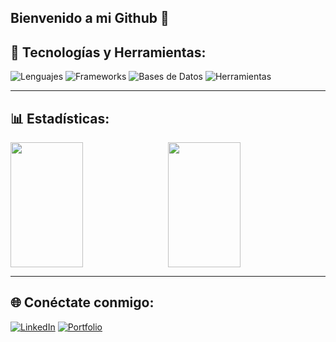 ## Bienvenido a mi Github 👋

<!--
**VictorPinero21/VictorPinero21** is a ✨ _special_ ✨ repository because its `README.md` (this file) appears on your GitHub profile.

Here are some ideas to get you started:

- 🔭 I’m currently working on ...
- 🌱 I’m currently learning ...
- 👯 I’m looking to collaborate on ...
- 🤔 I’m looking for help with ...
- 💬 Ask me about ...
- 📫 How to reach me: ...
- 😄 Pronouns: ...
- ⚡ Fun fact: ...
-->
## 🚀 Tecnologías y Herramientas:

![Lenguajes](https://skillicons.dev/icons?i=php,js,ts,html,css) ![Frameworks](https://skillicons.dev/icons?i=react,nodejs,express,laravel,bootstrap,tailwind) ![Bases de Datos](https://skillicons.dev/icons?i=mysql,postgres) ![Herramientas](https://skillicons.dev/icons?i=git,vscode,)

---

## 📊 Estadísticas:

<div style="display: flex; gap: 10px;">
  <img src="https://github-readme-stats.vercel.app/api/top-langs/?username=VictorPinero21&layout=compact&theme=radical" width="48%" height="200px"/>
  <img src="https://github-readme-stats.vercel.app/api?username=VictorPinero21&show_icons=true&theme=radical" width="48%" height="200px"/>
</div>

---

## 🌐 Conéctate conmigo:

[![LinkedIn](https://img.shields.io/badge/LinkedIn-0077B5?style=for-the-badge&logo=linkedin&logoColor=white)]([victor-pinero-ollero](https://www.linkedin.com/in/victor-pinero-ollero/)) [![Portfolio](https://img.shields.io/badge/Portfolio-000000?style=for-the-badge&logo=google-chrome&logoColor=white)](TU_PORTFOLIO)
